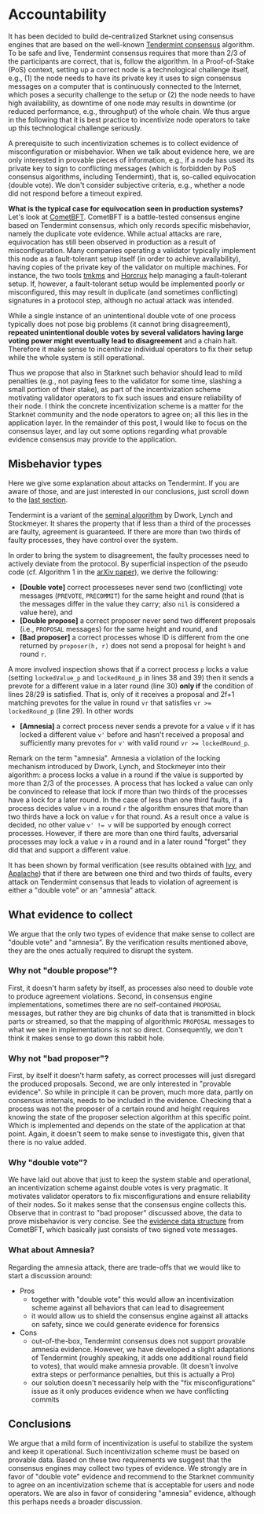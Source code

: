 # Accountability


It has been decided to build de-centralized Starknet using consensus engines that are based on the well-known [Tendermint consensus](https://arxiv.org/abs/1807.04938) algorithm. To be safe and live, Tendermint consensus requires that more than 2/3 of the participants are correct, that is, follow the algorithm. In a Proof-of-Stake (PoS) context, setting up a correct node is a technological challenge itself, e.g., (1) the node needs to have its private key it uses to sign consensus messages on a computer that is continuously connected to the Internet, which poses a security challenge to the setup or (2) the node needs to have high availability, as downtime of one node may results in downtime (or reduced performance, e.g., throughput) of the whole chain. We thus argue in the following that it is best practice to incentivize node operators to take up this technological challenge seriously.

A prerequisite to such incentivization schemes is to collect evidence of misconfiguration or misbehavior. When we talk about evidence here, we are only interested in provable pieces of information, e.g., if a node has used its private key to sign to conflicting messages (which is forbidden by PoS consensus algorithms, including Tendermint), that is, so-called equivocation (double vote). We don't consider subjective criteria, e.g., whether a node did not respond before a timeout expired.

**What is the typical case for equivocation seen in production systems?** Let's look at
[CometBFT](https://github.com/cometbft/cometbft). CometBFT is a battle-tested consensus engine based on Tendermint consensus, which
only records specific misbehavior, namely the duplicate vote evidence. While actual attacks are rare, equivocation has still been observed in production as a result of misconfiguration. Many companies operating a validator typically implement this node as a fault-tolerant setup itself (in order to achieve availability), having copies of the private key of the validator on multiple machines. For instance, the two tools [tmkms](https://github.com/iqlusioninc/tmkms) and [Horcrux](https://github.com/strangelove-ventures/horcrux) help managing a fault-tolerant setup.
If, however, a fault-tolerant setup would be implemented poorly or misconfigured, this may result in duplicate (and sometimes conflicting) signatures in a protocol step, although no actual attack was intended.

While a single instance of an unintentional double vote of one process typically does not pose big problems (it cannot bring disagreement), **repeated unintentional double votes by several validators having large voting power might eventually lead to disagreement** and a chain halt. Therefore it make sense to incentivize individual operators to fix their setup while the whole system is still operational.

Thus we propose that also in Starknet such behavior should lead to mild penalties (e.g., not paying fees to the validator for some time, slashing a small portion of their stake), as part of the incentivization scheme motivating validator operators to fix such issues and ensure reliability of their node. I think the concrete incentivization scheme is a matter for the Starknet community and the node operators to agree on; all this lies in the application layer. In the remainder of this post, I would like to focus on the consensus layer, and lay out some options regarding what provable evidence consensus may provide to the application.

## Misbehavior types

Here we give some explanation about attacks on Tendermint. If you are aware of those, and are just interested in our conclusions, just scroll down to the [last section](#what-evidence-to-collect).

Tendermint is a variant of the [seminal
algorithm](https://groups.csail.mit.edu/tds/papers/Lynch/MIT-LCS-TM-270.pdf) by
Dwork, Lynch and Stockmeyer. It shares the property that if less than a third of
the processes are faulty, agreement is guaranteed. If there are more than two
thirds of faulty processes, they have control over the system.

In order to bring the system to disagreement, the faulty processes need to
actively deviate from the protocol. By
superficial inspection of the pseudo code (cf. Algorithm 1 in the 
[arXiv paper](https://arxiv.org/abs/1807.04938)), we derive the 
following:

- **[Double vote]** correct processeses never send two (conflicting) vote messages
  (`PREVOTE`, `PRECOMMIT`) for the same height and round (that is the messages
  differ in the value they carry; also `nil` is considered a value here), and
- **[Double propose]** a correct proposer never send two different proposals (i.e., `PROPOSAL` messages) for
  the same height and round, and
- **[Bad proposer]** a correct processes whose ID is different from the one
  returned by `proposer(h, r)`  does not send a proposal for height `h` and 
  round `r`.

A more involved inspection shows that if a correct process `p` locks a
value (setting `lockedValue_p` and `lockedRound_p` in lines 38 and 39) then it sends
a prevote for a different value in a later round (line 30) **only if** the
condition of lines 28/29 is satisfied. That is, only of it receives a proposal
and 2f+1 matching prevotes for the value in round `vr` that satisfies `vr >=
lockedRound_p` (line 29). In other words

- **[Amnesia]** a correct process never sends a prevote for a value `v` if
  it has locked a different value `v'` before and hasn't received a proposal
  and sufficiently many prevotes for `v'` with valid round `vr >= lockedRound_p`.

Remark on the term "amnesia". Amnesia a violation of the locking mechanism
introduced by Dwork, Lynch, and Stockmeyer into their algorithm: a process locks
a value in a round if the value is supported by more than 2/3 of the processes. A process that
has locked a value can only be convinced to release that lock if more than two
thirds of the processes have a lock for a later round. In the case of less than
one third faults, if a process decides value `v` in a round `r` the algorithm ensures
that more than two thirds have a lock on value `v` for that round. As a result
once a value is decided, no other value `v' != v` will be supported by enough correct
processes. However, if there are more than one third faults, adversarial processes
may lock a value `v` in a round and in a later round "forget" they did that and support a
different value.

It has been shown by formal verification (see results obtained with
[Ivy](https://github.com/cometbft/cometbft/tree/main/spec/ivy-proofs), and
[Apalache](https://github.com/cometbft/cometbft/blob/main/spec/light-client/accountability/Synopsis.md))
that if there are between one third and two thirds of faults, every attack on
Tendermint consensus that leads to violation of agreement is either a
"double vote" or an "amnesia" attack. 

## What evidence to collect

We argue that the only two types of evidence that make sense to collect are "double vote" and "amnesia". By the verification results mentioned above, they are the ones actually required to disrupt the system. 

### Why not "double propose"?

First, it doesn't harm safety by itself, as processes also need to double vote to produce agreement violations.
Second, in consensus engine implementations, sometimes there are no self-contained `PROPOSAL` messages, but rather they are big chunks of data that is transmitted in block parts or streamed, so that the mapping of algorithmic `PROPOSAL` messages to what we see in implementations is not so direct. Consequently, we don't think it makes sense to go down this rabbit hole.

### Why not "bad proposer"?

First, by itself it doesn't harm safety, as correct processes will just disregard the produced proposals. 
Second, we are only interested in "provable evidence". So while in principle it can be proven, much more data, partly on consensus internals, needs to be included in the evidence. Checking that a process was not the proposer of a certain round and height requires knowing the state of the proposer selection algorithm at this specific point. Which is implemented and depends on the state of the application at that point. Again, it doesn't seem to make sense to investigate this, given that there is no value added.

### Why "double vote"?

We have laid out above that just to keep the system stable and operational, an incentivization scheme against double votes is very pragmatic. It motivates validator operators to fix misconfigurations and ensure reliability of their nodes.
So it makes sense that the consensus engine collects this. Observe that in contrast to "bad proposer" discussed above, the data to prove misbehavior is very concise. See the [evidence data structure](https://github.com/cometbft/cometbft/blob/main/spec/core/data_structures.md#duplicatevoteevidence) from CometBFT, which basically just consists of two signed vote messages.

### What about Amnesia?

Regarding the amnesia attack, there are trade-offs that we would like to start a discussion around:

- Pros
  - together with "double vote" this would allow an incentivization scheme against all behaviors that can lead to disagreement
  - it would allow us to shield the consensus engine against all attacks on safety, since we could generate evidence for forensics
- Cons
  - out-of-the-box, Tendermint consensus does not support provable amnesia evidence. However, we have developed a slight adaptations of Tendermint (roughly speaking, it adds one additional round field to votes), that would make amnesia provable. (It doesn't involve extra steps or performance penalties, but this is actually a Pro)
  - our solution doesn't necessarily help with the "fix misconfigurations" issue as it only produces evidence when we have conflicting commits 

## Conclusions

We argue that a mild form of incentivization is useful to stabilize the system and keep it operational. Such incentivization scheme must be based on provable data. Based on these two requirements we suggest that the consensus engines may collect two types of evidence. We strongly are in favor of "double vote" evidence and recommend to the Starknet community to agree on an incentivization scheme that is acceptable for users and node operators. We are also in favor of considering "amnesia" evidence, although this perhaps needs a broader discussion.